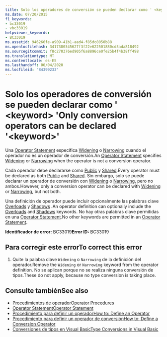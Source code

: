 ```yaml
---
title: Solo los operadores de conversión se pueden declarar como ' <keyword> '
ms.date: 07/20/2015
f1_keywords:
- bc33019
- vbc33019
helpviewer_keywords:
- BC33019
ms.assetid: 946266fe-a909-41b1-aad4-f85dc8050b88
ms.openlocfilehash: 3417380345627f3f22e622501880cd3ada818492
ms.sourcegitcommit: f8c270376ed905f6a8896ce0fe25b4f4b38ff498
ms.translationtype: MT
ms.contentlocale: es-ES
ms.lasthandoff: 06/04/2020
ms.locfileid: "84399233"
---
```

# <a name="only-conversion-operators-can-be-declared-keyword"></a><span data-ttu-id="a25e5-102">Solo los operadores de conversión se pueden declarar como ' \<keyword> '</span><span class="sxs-lookup"><span data-stu-id="a25e5-102">Only conversion operators can be declared '\<keyword>'</span></span>
<span data-ttu-id="a25e5-103">Una [Operator Statement](../language-reference/statements/operator-statement.md) especifica [Widening](../language-reference/modifiers/widening.md) o [Narrowing](../language-reference/modifiers/narrowing.md) cuando el operador no es un operador de conversión.</span><span class="sxs-lookup"><span data-stu-id="a25e5-103">An [Operator Statement](../language-reference/statements/operator-statement.md) specifies [Widening](../language-reference/modifiers/widening.md) or [Narrowing](../language-reference/modifiers/narrowing.md) when the operator is not a conversion operator.</span></span>  
  
 <span data-ttu-id="a25e5-104">Cada operador debe declararse como [Public](../language-reference/modifiers/public.md) y [Shared](../language-reference/modifiers/shared.md).</span><span class="sxs-lookup"><span data-stu-id="a25e5-104">Every operator must be declared as both [Public](../language-reference/modifiers/public.md) and [Shared](../language-reference/modifiers/shared.md).</span></span> <span data-ttu-id="a25e5-105">Sin embargo, solo se puede declarar un operador de conversión con [Widening](../language-reference/modifiers/widening.md) o [Narrowing](../language-reference/modifiers/narrowing.md), pero no ambos.</span><span class="sxs-lookup"><span data-stu-id="a25e5-105">However, only a conversion operator can be declared with [Widening](../language-reference/modifiers/widening.md) or [Narrowing](../language-reference/modifiers/narrowing.md), but not both.</span></span>  
  
 <span data-ttu-id="a25e5-106">Una definición de operador puede incluir opcionalmente las palabras clave [Overloads](../language-reference/modifiers/overloads.md) y [Shadows](../language-reference/modifiers/shadows.md) .</span><span class="sxs-lookup"><span data-stu-id="a25e5-106">An operator definition can optionally include the [Overloads](../language-reference/modifiers/overloads.md) and [Shadows](../language-reference/modifiers/shadows.md) keywords.</span></span> <span data-ttu-id="a25e5-107">No hay otras palabras clave permitidas en una [Operator Statement](../language-reference/statements/operator-statement.md).</span><span class="sxs-lookup"><span data-stu-id="a25e5-107">No other keywords are permitted in an [Operator Statement](../language-reference/statements/operator-statement.md).</span></span>  
  
 <span data-ttu-id="a25e5-108">**Identificador de error:** BC33019</span><span class="sxs-lookup"><span data-stu-id="a25e5-108">**Error ID:** BC33019</span></span>  
  
## <a name="to-correct-this-error"></a><span data-ttu-id="a25e5-109">Para corregir este error</span><span class="sxs-lookup"><span data-stu-id="a25e5-109">To correct this error</span></span>  
  
1. <span data-ttu-id="a25e5-110">Quite la palabra clave `Widening` o `Narrowing` de la definición del operador.</span><span class="sxs-lookup"><span data-stu-id="a25e5-110">Remove the `Widening` or `Narrowing` keyword from the operator definition.</span></span> <span data-ttu-id="a25e5-111">No se aplican porque no se realiza ninguna conversión de tipos.</span><span class="sxs-lookup"><span data-stu-id="a25e5-111">These do not apply, because no type conversion is taking place.</span></span>  
  
## <a name="see-also"></a><span data-ttu-id="a25e5-112">Consulte también</span><span class="sxs-lookup"><span data-stu-id="a25e5-112">See also</span></span>

- [<span data-ttu-id="a25e5-113">Procedimientos de operador</span><span class="sxs-lookup"><span data-stu-id="a25e5-113">Operator Procedures</span></span>](../programming-guide/language-features/procedures/operator-procedures.md)
- [<span data-ttu-id="a25e5-114">Operator Statement</span><span class="sxs-lookup"><span data-stu-id="a25e5-114">Operator Statement</span></span>](../language-reference/statements/operator-statement.md)
- [<span data-ttu-id="a25e5-115">Procedimiento para definir un operador</span><span class="sxs-lookup"><span data-stu-id="a25e5-115">How to: Define an Operator</span></span>](../programming-guide/language-features/procedures/how-to-define-an-operator.md)
- [<span data-ttu-id="a25e5-116">Procedimiento para definir un operador de conversión</span><span class="sxs-lookup"><span data-stu-id="a25e5-116">How to: Define a Conversion Operator</span></span>](../programming-guide/language-features/procedures/how-to-define-a-conversion-operator.md)
- [<span data-ttu-id="a25e5-117">Conversiones de tipos en Visual Basic</span><span class="sxs-lookup"><span data-stu-id="a25e5-117">Type Conversions in Visual Basic</span></span>](../programming-guide/language-features/data-types/type-conversions.md)

